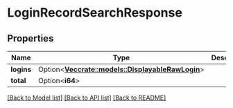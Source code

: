# LoginRecordSearchResponse

## Properties

Name | Type | Description | Notes
------------ | ------------- | ------------- | -------------
**logins** | Option<[**Vec<crate::models::DisplayableRawLogin>**](DisplayableRawLogin.md)> |  | [optional]
**total** | Option<**i64**> |  | [optional]

[[Back to Model list]](../README.md#documentation-for-models) [[Back to API list]](../README.md#documentation-for-api-endpoints) [[Back to README]](../README.md)


